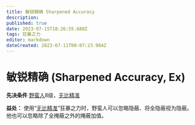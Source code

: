 ```yaml
---
title: 敏锐精确 Sharpened Accuracy
description: 
published: true
date: 2023-07-15T18:26:55.680Z
tags: 狂暴之力
editor: markdown
dateCreated: 2023-07-11T00:07:23.984Z
---
```


# 敏锐精确 (Sharpened Accuracy, Ex)

**先决条件** [野蛮人](/野蛮人)8级，[无比精准](/狂暴之力/无比精准)

**益处：** 使用“[无比精准](/狂暴之力/无比精准)”狂暴之力时，野蛮人可以忽略隐蔽、将全隐蔽视为隐蔽。他也可以忽略除了全掩蔽之外的掩蔽加值。
